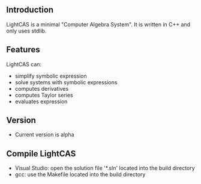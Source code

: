 ## Introduction ##

LightCAS is a minimal "Computer Algebra System". It is written in C++ and only uses stdlib.

## Features ##
LightCAS can:

* simplify symbolic expression
* solve systems with symbolic expressions
* computes derivatives
* computes Taylor series
* evaluates expression

## Version ##
* Current version is alpha

## Compile LightCAS ##
* Visual Studio: open the solution file '*.sln' located into the build directory
* gcc: use the Makefile located into the build directory

